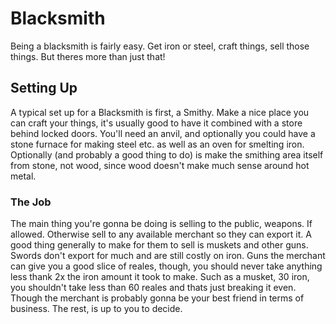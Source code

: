 # Blacksmith

Being a blacksmith is fairly easy. Get iron or steel, craft things, sell
those things. But theres more than just that!

## Setting Up

A typical set up for a Blacksmith is first, a Smithy. Make a nice place
you can craft your things, it's usually good to have it combined with a
store behind locked doors. You'll need an anvil, and optionally you
could have a stone furnace for making steel etc. as well as an oven for
smelting iron. Optionally (and probably a good thing to do) is make the
smithing area itself from stone, not wood, since wood doesn't make much
sense around hot metal.

### The Job

The main thing you're gonna be doing is selling to the public, weapons.
If allowed. Otherwise sell to any available merchant so they can export
it. A good thing generally to make for them to sell is muskets and other
guns. Swords don't export for much and are still costly on iron. Guns
the merchant can give you a good slice of reales, though, you should
never take anything less thank 2x the iron amount it took to make. Such
as a musket, 30 iron, you shouldn't take less than 60 reales and thats
just breaking it even. Though the merchant is probably gonna be your
best friend in terms of business. The rest, is up to you to decide.
